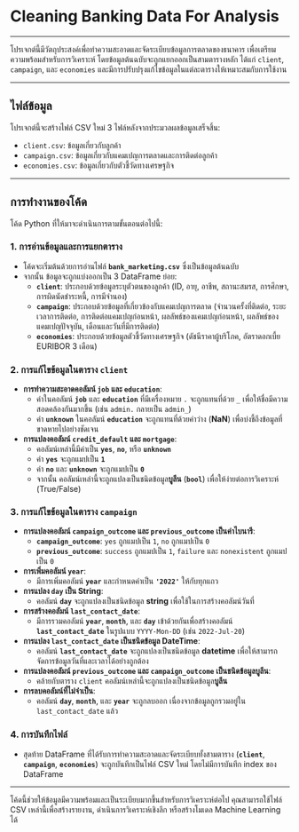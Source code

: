 # Cleaning Banking Data For Analysis

---

โปรเจกต์นี้มีวัตถุประสงค์เพื่อทำความสะอาดและจัดระเบียบข้อมูลการตลาดของธนาคาร เพื่อเตรียมความพร้อมสำหรับการวิเคราะห์ โดยข้อมูลต้นฉบับจะถูกแยกออกเป็นสามตารางหลัก ได้แก่ `client`, `campaign`, และ `economies` และมีการปรับปรุงแก้ไขข้อมูลในแต่ละตารางให้เหมาะสมกับการใช้งาน

---

## ไฟล์ข้อมูล

โปรเจกต์นี้จะสร้างไฟล์ CSV ใหม่ 3 ไฟล์หลังจากประมวลผลข้อมูลเสร็จสิ้น:

* `client.csv`: ข้อมูลเกี่ยวกับลูกค้า
* `campaign.csv`: ข้อมูลเกี่ยวกับแคมเปญการตลาดและการติดต่อลูกค้า
* `economies.csv`: ข้อมูลเกี่ยวกับตัวชี้วัดทางเศรษฐกิจ

---

## การทำงานของโค้ด

โค้ด Python ที่ให้มาจะดำเนินการตามขั้นตอนต่อไปนี้:

### 1. การอ่านข้อมูลและการแยกตาราง

* โค้ดจะเริ่มต้นด้วยการอ่านไฟล์ **`bank_marketing.csv`** ซึ่งเป็นข้อมูลต้นฉบับ
* จากนั้น ข้อมูลจะถูกแบ่งออกเป็น 3 DataFrame ย่อย:
    * **`client`**: ประกอบด้วยข้อมูลระบุตัวตนของลูกค้า (ID, อายุ, อาชีพ, สถานะสมรส, การศึกษา, การผิดนัดชำระหนี้, การมีจำนอง)
    * **`campaign`**: ประกอบด้วยข้อมูลที่เกี่ยวข้องกับแคมเปญการตลาด (จำนวนครั้งที่ติดต่อ, ระยะเวลาการติดต่อ, การติดต่อแคมเปญก่อนหน้า, ผลลัพธ์ของแคมเปญก่อนหน้า, ผลลัพธ์ของแคมเปญปัจจุบัน, เดือนและวันที่มีการติดต่อ)
    * **`economies`**: ประกอบด้วยข้อมูลตัวชี้วัดทางเศรษฐกิจ (ดัชนีราคาผู้บริโภค, อัตราดอกเบี้ย EURIBOR 3 เดือน)

### 2. การแก้ไขข้อมูลในตาราง `client`

* **การทำความสะอาดคอลัมน์ `job` และ `education`**:
    * ค่าในคอลัมน์ **`job`** และ **`education`** ที่มีเครื่องหมาย `.` จะถูกแทนที่ด้วย `_` เพื่อให้ชื่อมีความสอดคล้องกันมากขึ้น (เช่น `admin.` กลายเป็น `admin_`)
    * ค่า **`unknown`** ในคอลัมน์ **`education`** จะถูกแทนที่ด้วยค่าว่าง (**NaN**) เพื่อบ่งชี้ถึงข้อมูลที่ขาดหายไปอย่างชัดเจน
* **การแปลงคอลัมน์ `credit_default` และ `mortgage`**:
    * คอลัมน์เหล่านี้มีค่าเป็น **`yes`**, **`no`**, หรือ **`unknown`**
    * ค่า **`yes`** จะถูกแมปเป็น **`1`**
    * ค่า **`no`** และ **`unknown`** จะถูกแมปเป็น **`0`**
    * จากนั้น คอลัมน์เหล่านี้จะถูกแปลงเป็นชนิดข้อมูล**บูลีน** (**`bool`**) เพื่อให้ง่ายต่อการวิเคราะห์ (True/False)

### 3. การแก้ไขข้อมูลในตาราง `campaign`

* **การแปลงคอลัมน์ `campaign_outcome` และ `previous_outcome` เป็นค่าไบนารี**:
    * **`campaign_outcome`**: `yes` ถูกแมปเป็น `1`, `no` ถูกแมปเป็น `0`
    * **`previous_outcome`**: `success` ถูกแมปเป็น `1`, `failure` และ `nonexistent` ถูกแมปเป็น `0`
* **การเพิ่มคอลัมน์ `year`**:
    * มีการเพิ่มคอลัมน์ **`year`** และกำหนดค่าเป็น **`'2022'`** ให้กับทุกแถว
* **การแปลง `day` เป็น String**:
    * คอลัมน์ **`day`** จะถูกแปลงเป็นชนิดข้อมูล **string** เพื่อใช้ในการสร้างคอลัมน์วันที่
* **การสร้างคอลัมน์ `last_contact_date`**:
    * มีการรวมคอลัมน์ **`year`**, **`month`**, และ **`day`** เข้าด้วยกันเพื่อสร้างคอลัมน์ **`last_contact_date`** ในรูปแบบ `YYYY-Mon-DD` (เช่น `2022-Jul-20`)
* **การแปลง `last_contact_date` เป็นชนิดข้อมูล DateTime**:
    * คอลัมน์ **`last_contact_date`** จะถูกแปลงเป็นชนิดข้อมูล **datetime** เพื่อให้สามารถจัดการข้อมูลวันที่และเวลาได้อย่างถูกต้อง
* **การแปลงคอลัมน์ `previous_outcome` และ `campaign_outcome` เป็นชนิดข้อมูลบูลีน**:
    * คล้ายกับตาราง `client` คอลัมน์เหล่านี้จะถูกแปลงเป็นชนิดข้อมูล**บูลีน**
* **การลบคอลัมน์ที่ไม่จำเป็น**:
    * คอลัมน์ **`day`**, **`month`**, และ **`year`** จะถูกลบออก เนื่องจากข้อมูลถูกรวมอยู่ใน `last_contact_date` แล้ว

### 4. การบันทึกไฟล์

* สุดท้าย DataFrame ที่ได้รับการทำความสะอาดและจัดระเบียบทั้งสามตาราง (**`client`**, **`campaign`**, **`economies`**) จะถูกบันทึกเป็นไฟล์ CSV ใหม่ โดยไม่มีการบันทึก index ของ DataFrame

---

โค้ดนี้ช่วยให้ข้อมูลมีความพร้อมและเป็นระเบียบมากขึ้นสำหรับการวิเคราะห์ต่อไป คุณสามารถใช้ไฟล์ CSV เหล่านี้เพื่อสร้างรายงาน, ดำเนินการวิเคราะห์เชิงลึก หรือสร้างโมเดล Machine Learning ได้


